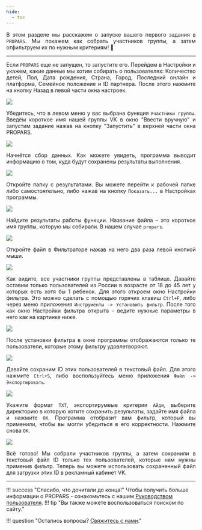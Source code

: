 ```yaml
---
hide:
  - toc
---
```


<div style="text-align: justify">
  <p>
    В этом разделе мы расскажем о запуске вашего первого задания в <code>PROPARS</code>. Мы покажем как собрать участников группы, а затем отфильтруем их по нужным критериям! 💪
  </p>
  <p>
    <!-- Поехали. 💪 -->
  </p>
</div>

---

<div style="text-align: justify">
  <p>  
    Если <code>PROPARS</code> еще не запущен, то запустите его. Перейдем в Настройки и укажем, какие данные мы хотим собирать о пользователях: Количество детей, Пол, Дата рождения, Страна, Город, Последний онлайн и платформа, Семейное положение и ID партнера. После этого нажмите на кнопку Назад в левой части окна настроек.
  </p>
</div>

![](../img/first-task/set-fields.png)

<div style="text-align: justify">
  <p>  
  Убедитесь, что в левом меню у вас выбрана функция <code>Участники группы</code>. Введём короткое имя нашей группы VK в окно "Ввести вручную" и запустим задание нажав на кнопку "Запустить" в верхней части окна PROPARS.
  </p>
</div>

![](../img/first-task/set-group-members.png)

<div style="text-align: justify">
  <p>  
    Начнётся сбор данных. Как можете увидеть, программа выводит информацию о том, куда будут сохранены результаты выполнения.
  </p>
</div>

![](../img/first-task/execution.png)

<div style="text-align: justify">
  <p>  
    Откройте папку с результатами. Вы можете перейти к рабочей папке либо самостоятельно, либо нажав на кнопку <code>Показать...</code> в Настройках программы.
  </p>
</div>

![](../img/first-task/open-folder.png)

<div style="text-align: justify">
  <p>  
    Найдите результаты работы функции. Название файла – это короткое имя группы, которую мы собирали. В нашем случае <code>propars</code>.
  </p>
</div>


![](../img/first-task/folder.png)

<div style="text-align: justify">
  <p>
    Откройте файл в Фильтраторе нажав на него два раза левой кнопкой мыши.
  </p>
</div>

![](../img/first-task/filtrator-1.png)

<div style="text-align: justify">
  <p>  
    Как видите, все участники группы представлены в таблице. Давайте оставим только пользователей из России в возрасте от 18 до 45 лет у которых есть хотя бы 1 ребенок. Для этого откроем окно Настройки фильтра. Это можно сделать с помощью горячих клавиш <code>Ctrl+F</code>, либо через меню приложения <code>Инструменты -> Установить фильтр</code>. После того как окно Настройки фильтра открыта – ведите нужные параметры в него как на картинке ниже.
  </p>
</div>

![](../img/first-task/filtrator-2.png)

<div style="text-align: justify">
  <p>  
    После установки фильтра в окне программы отображаются только те пользователи, которые этому фильтру удовлетворяют.
  </p>
</div>

![](../img/first-task/filtrator-3.png)

<div style="text-align: justify">
  <p>  
    Давайте сохраним ID этих пользователей в текстовый файл. Для этого нажмите <code>Ctrl+S</code>, либо воспользуйтесь меню приложения <code>Файл -> Экспортировать</code>.
  </p>
</div>

![](../img/first-task/filtrator-4.png)

<div style="text-align: justify">
  <p>  
    Укажите формат <code>TXT</code>, экспортирумеые критерии <code>Айди</code>, выберите директорию в которую хотите сохранить результаты, задайте имя файла и нажмите <code>OK</code>. Программа отобразит вам фильтр, который вы применили, чтобы вы могли убедиться в его корректности. Нажмите снова <code>ОК</code>.
  </p>
</div>


![](../img/first-task/results.png)

<div style="text-align: justify">
  <p>  
    Всё готово! Мы собрали участников группы, а затем сохранили в текстовый файл ID только тех пользователей, которые нам нужны применив фильтр. Теперь вы можете использовать сохраненный файл для загрузки этих ID в рекламный кабинет VK.
  </p>
</div>

---

!!! success "Спасибо, что дочитали до конца!"
    Чтобы получить больше информации о PROPARS - ознакомьтесь с нашим [Руководством пользователя](../docs/index.md).
    !!! tip "Вы также можете воспользоваться поиском по сайту."

!!! question "Остались вопросы? [Свяжитесь с нами](../support.md)."